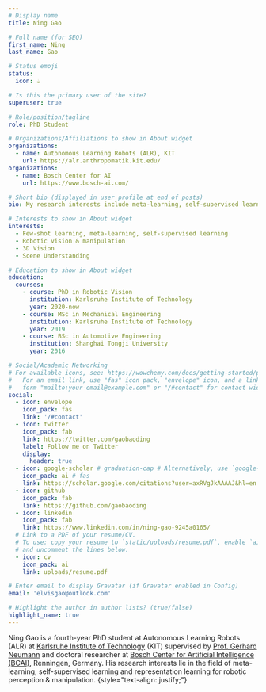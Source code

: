 ```yaml
---
# Display name
title: Ning Gao

# Full name (for SEO)
first_name: Ning
last_name: Gao

# Status emoji
status:
  icon: ☕️

# Is this the primary user of the site?
superuser: true

# Role/position/tagline
role: PhD Student

# Organizations/Affiliations to show in About widget
organizations:
  - name: Autonomous Learning Robots (ALR), KIT
    url: https://alr.anthropomatik.kit.edu/
organizations:
  - name: Bosch Center for AI
    url: https://www.bosch-ai.com/

# Short bio (displayed in user profile at end of posts)
bio: My research interests include meta-learning, self-supervised learning, robotic vision.

# Interests to show in About widget
interests:
  - Few-shot learning, meta-learning, self-supervised learning
  - Robotic vision & manipulation
  - 3D Vision
  - Scene Understanding

# Education to show in About widget
education:
  courses:
    - course: PhD in Robotic Vision
      institution: Karlsruhe Institute of Technology
      year: 2020-now
    - course: MSc in Mechanical Engineering
      institution: Karlsruhe Institute of Technology
      year: 2019
    - course: BSc in Automotive Engineering
      institution: Shanghai Tongji University
      year: 2016

# Social/Academic Networking
# For available icons, see: https://wowchemy.com/docs/getting-started/page-builder/#icons
#   For an email link, use "fas" icon pack, "envelope" icon, and a link in the
#   form "mailto:your-email@example.com" or "/#contact" for contact widget.
social:
  - icon: envelope
    icon_pack: fas
    link: '/#contact'
  - icon: twitter
    icon_pack: fab
    link: https://twitter.com/gaobaoding
    label: Follow me on Twitter
    display:
      header: true
  - icon: google-scholar # graduation-cap # Alternatively, use `google-scholar` icon from `ai` icon pack
    icon_pack: ai # fas
    link: https://scholar.google.com/citations?user=axRVgJkAAAAJ&hl=en
  - icon: github
    icon_pack: fab
    link: https://github.com/gaobaoding
  - icon: linkedin
    icon_pack: fab
    link: https://www.linkedin.com/in/ning-gao-9245a0165/
  # Link to a PDF of your resume/CV.
  # To use: copy your resume to `static/uploads/resume.pdf`, enable `ai` icons in `params.yaml`,
  # and uncomment the lines below.
  - icon: cv
    icon_pack: ai
    link: uploads/resume.pdf

# Enter email to display Gravatar (if Gravatar enabled in Config)
email: 'elvisgao@outlook.com'

# Highlight the author in author lists? (true/false)
highlight_name: true
---
```


Ning Gao is a fourth-year PhD student at Autonomous Learning Robots (ALR) at [Karlsruhe Institute of Technology](https://www.kit.edu/english/index.php) (KIT) supervised by [Prof. Gerhard Neumann](https://alr.anthropomatik.kit.edu/21_65.php) and doctoral researcher at [Bosch Center for Artificial Intelligence (BCAI)](https://www.bosch-ai.com/), Renningen, Germany. His research interests lie in the field of
meta-learning, self-supervised learning and representation learning for robotic perception & manipulation.
{style="text-align: justify;"}
